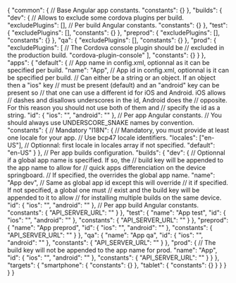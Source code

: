 {
  "common": {
    // Base Angular app constants.
    "constants": {}
  },
  "builds": {
    "dev": {
      // Allows to exclude some cordova plugins per build.
      "excludePlugins": [],
      // Per build Angular constants.
      "constants": {}
    },
    "test": {
      "excludePlugins": [],
      "constants": {}
    },
    "preprod": {
      "excludePlugins": [],
      "constants": {}
    },
    "qa": {
      "excludePlugins": [],
      "constants": {}
    },
    "prod": {
      "excludePlugins": [
        // The Cordova console plugin should be
        // excluded in the production build.
        "cordova-plugin-console"
      ],
      "constants": {}
    }
  },
  "apps": {
    "default": {
      // App name in config.xml, optionnal as it can be specified per build.
      "name": "App",
      // App id in config.xml, optionnal is it can be specified per build.
      // Can either be a string or an object. If an object then a "ios" key
      // must be present (default) and an "android" key can be present so
      // that one can use a different id for iOS and Android. iOS allows
      // dashes and disallows underscores in the id, Android does the
      // opposite. For this reason you should not use both of them and
      // specify the id as a string.
      "id": {
        "ios": "",
        "android": ""
      },
      // Per app Angular constants.
      // You should always use UNDERSCORE_SNAKE names by convention.
      "constants": {
        // Mandatory
        "I18N": {
          // Mandatory, you must provide at least one locale for your app.
          // Use bcp47 locale identifiers.
          "locales": ["en-US"],
          // Optionnal: first locale in locales array if not specified.
          "default": "en-US"
        }
      },
      // Per app builds configuration.
      "builds": {
        "dev": {
          // Optionnal if a global app name is specified. If so, the
          // build key will be appended to the app name to allow for
          // quick apps differenciation on the device springboard.
          // If specified, the overrides the global app name.
          "name": "App dev",
          // Same as global app id except this will override
          // it if specified. If not specified, a global one must
          // exist and the build key will be appended to it to allow
          // for installing multiple builds on the same device.
          "id": {
            "ios": "",
            "android": ""
          },
          // Per app build Angular constants.
          "constants": {
            "API_SERVER_URL": ""
          }
        },
        "test": {
          "name": "App test",
          "id": {
            "ios": "",
            "android": ""
          },
          "constants": {
            "API_SERVER_URL": ""
          }
        },
        "preprod": {
          "name": "App preprod",
          "id": {
            "ios": "",
            "android": ""
          },
          "constants": {
            "API_SERVER_URL": ""
          }
        },
        "qa": {
          "name": "App qa",
          "id": {
            "ios": "",
            "android": ""
          },
          "constants": {
            "API_SERVER_URL": ""
          }
        },
        "prod": {
          // The build key will not be appended to the app name for prod.
          "name": "App",
          "id": {
            "ios": "",
            "android": ""
          },
          "constants": {
            "API_SERVER_URL": ""
          }
        }
      },
      "targets": {
        "smartphone": {
          "constants": {}
        },
        "tablet": {
          "constants": {}
        }
      }
    }
  }
}
